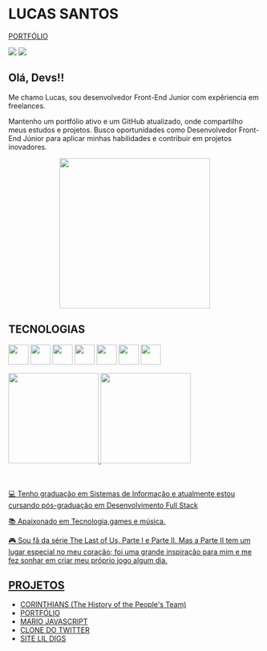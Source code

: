 ## <h1>LUCAS SANTOS</h1>
<a href="https://lucassantosoriginal.github.io/my-portfolio/">PORTFÓLIO</a>
<div>

<a href="mailto:contato.lucasazevedo1@gmail.com"><img loading="lazy" src="https://img.shields.io/badge/Gmail-D14836?style=for-the-badge&logo=gmail&logoColor=white" target="_blank"></a>
<a href="https://www.linkedin.com/in/lucas-azevedos/" target="_blank"><img loading="lazy" src="https://img.shields.io/badge/-LinkedIn-%230077B5?style=for-the-badge&logo=linkedin&logoColor=white" target="_blank"></a>   
</div>

## Olá, Devs!!
Me chamo Lucas, sou desenvolvedor Front-End Junior com expêriencia em freelances.


Mantenho um portfólio ativo e um GitHub atualizado, onde compartilho meus estudos e projetos. Busco oportunidades como Desenvolvedor Front-End Júnior para aplicar minhas habilidades e contribuir em projetos inovadores.
<p align="center">
  <img src="https://github.com/user-attachments/assets/c6c97461-e622-43a4-a00b-9977e8c631c2" width="300">
</p>

## TECNOLOGIAS
<img loading="lazy" src="https://cdn.jsdelivr.net/gh/devicons/devicon@latest/icons/react/react-original-wordmark.svg" width="40" height="40"></img>
<img loading="lazy" src="https://cdn.jsdelivr.net/gh/devicons/devicon@latest/icons/typescript/typescript-original.svg"  width="40" height="40" />
<img loading="lazy" src="https://cdn.jsdelivr.net/gh/devicons/devicon@latest/icons/javascript/javascript-original.svg"  width="40" height="40" />
<img loading="lazy" src="https://cdn.jsdelivr.net/gh/devicons/devicon@latest/icons/python/python-original-wordmark.svg"  width="40" height="40" />
<img loading="lazy" src="https://cdn.jsdelivr.net/gh/devicons/devicon@latest/icons/css3/css3-plain-wordmark.svg" width="40" height="40" />
<img loading="lazy" src="https://cdn.jsdelivr.net/gh/devicons/devicon@latest/icons/linux/linux-original.svg" width="40" height="40" />
<img loading="lazy" src="https://cdn.jsdelivr.net/gh/devicons/devicon@latest/icons/html5/html5-plain-wordmark.svg" width="40" height="40" />

<div>
<a href="https://github.com/lucassantosoriginal">
<img loading="lazy" height="180em" src="https://github-readme-stats.vercel.app/api/top-langs/?username=lucassantosoriginal&layout=compact&langs_count=7&theme=midnight-purple"/>
<img loading="lazy" height="180em" src="https://github-readme-stats.vercel.app/api?username=lucassantosoriginal&show_icons=true&theme=midnight-purple&include_all_commits=true&count_private=true"/>
</div>
</br>
</br>
<div display="inline-block">
 <p align="left">💻 Tenho graduação em Sistemas de Informação e atualmente estou cursando pós-graduação em Desenvolvimento Full Stack </p>
 <p align="left">📚 Apaixonado em Tecnologia,games e música.</p>
 <p align="left">🎮 Sou fã da série The Last of Us, Parte I e Parte II. Mas a Parte II tem um lugar especial no meu coração; foi uma grande inspiração para mim e me fez sonhar em criar meu próprio jogo algum dia.</p>


## PROJETOS
- [CORINTHIANS (The History of the People's Team) ](https://lucassantosoriginal.github.io/corinthians/) 
- [PORTFÓLIO](https://lucassantosoriginal.github.io/my-portfolio/)
- [MARIO JAVASCRIPT](https://lucassantosoriginal.github.io/my-portfolio/projetos/projeto-javascript.html) 
- [CLONE DO TWITTER](https://lucassantosoriginal.github.io/twitter-clone-v2/)
- [SITE LIL DIGS](https://lucassantosoriginal.github.io/lildigs-siteofc/)

